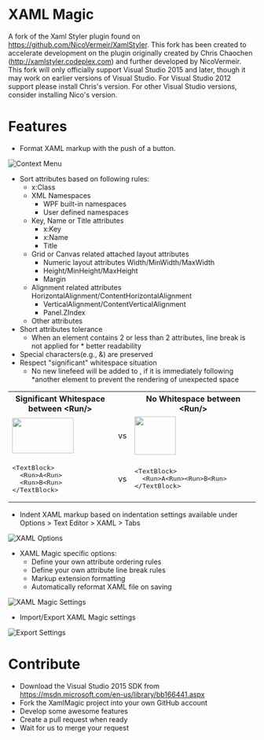 XAML Magic
==========
A fork of the Xaml Styler plugin found on https://github.com/NicoVermeir/XamlStyler. This fork has been created to accelerate development on the plugin originally created by Chris Chaochen (http://xamlstyler.codeplex.com) and further developed by NicoVermeir. This fork will only officially support Visual Studio 2015 and later, though it may work on earlier versions of Visual Studio. For Visual Studio 2012 support please install Chris's version. For other Visual Studio versions, consider installing Nico's version.

Features
==========
* Format XAML markup with the push of a button.

<img src="http://i.imgur.com/4gHtXTX.png" alt="Context Menu" />

* Sort attributes based on following rules:
  * x:Class
  * XML Namespaces
    * WPF built-in namespaces
    *  User defined namespaces
  * Key, Name or Title attributes
    * x:Key
    * x:Name
    * Title
  * Grid or Canvas related attached layout attributes
    * Numeric layout attributes Width/MinWidth/MaxWidth
    * Height/MinHeight/MaxHeight
    * Margin
  * Alignment related attributes HorizontalAlignment/ContentHorizontalAlignment
    * VerticalAlignment/ContentVerticalAlignment
    * Panel.ZIndex
  * Other attributes
* Short attributes tolerance
  * When an element contains 2 or less than 2 attributes, line break is not applied for * better readability
* Special characters(e.g., &) are preserved
* Respect "significant" whitespace situation
  * No new linefeed will be added to <Run/>, if it is immediately following *another element to prevent the rendering of unexpected space

<table>
<tbody>
<tr>
<th width="350">Significant Whitespace between &lt;Run/&gt;<br>
</th>
<th>&nbsp;</th>
<th width="350">No Whitespace between &lt;Run/&gt;</th>
</tr>
<tr>
<td><img src="http://xamlstyler.codeplex.com/download?DownloadId=156790" alt="" width="125" height="72"></td>
<td>&nbsp;vs</td>
<td><img src="http://xamlstyler.codeplex.com/download?DownloadId=156789" alt="" width="84" height="78"></td>
</tr>
<tr>
<td>
<div>
<pre><span>&lt;</span><span>TextBlock</span><span>&gt;</span><br>  <span>&lt;</span><span>Run</span><span>&gt;</span>A<span>&lt;</span><span>Run</span><span>&gt;</span><br>  <span>&lt;</span><span>Run</span><span>&gt;</span>B<span>&lt;</span><span>Run</span><span>&gt;</span><br><span>&lt;/</span><span>TextBlock</span><span>&gt;</span><br></pre>
</div>
</td>
<td>&nbsp;vs</td>
<td>
<div>
<pre><span>&lt;</span><span>TextBlock</span><span>&gt;</span><br>  <span>&lt;</span><span>Run</span><span>&gt;</span>A<span>&lt;</span><span>Run</span><span>&gt;</span><span>&lt;</span><span>Run</span><span>&gt;</span>B<span>&lt;</span><span>Run</span><span>&gt;</span><br><span>&lt;/</span><span>TextBlock</span><span>&gt;</span><br></pre>
</div>
</td>
</tr>
</tbody>
</table>

* Indent XAML markup based on indentation settings available under Options > Text Editor > XAML > Tabs

<img src="http://i.imgur.com/N4I5C5W.png" alt="XAML Options" />

* XAML Magic specific options:
  * Define your own attribute ordering rules
  * Define your own attribute line break rules
  * Markup extension formatting
  * Automatically reformat XAML file on saving

<img src="http://i.imgur.com/khCcHF6.png" alt="XAML Magic Settings" />
  
* Import/Export XAML Magic settings

<img src="http://i.imgur.com/3o6VMg9.png" alt="Export Settings" />

Contribute
==========
* Download the Visual Studio 2015 SDK from https://msdn.microsoft.com/en-us/library/bb166441.aspx
* Fork the XamlMagic project into your own GitHub account
* Develop some awesome features
* Create a pull request when ready
* Wait for us to merge your request
